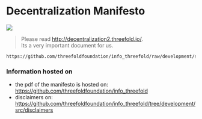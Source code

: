 # Decentralization Manifesto

![](./img/manifesto.png)

> Please read http://decentralization2.threefold.io/. <br>
> Its a very important document for us.

```pdf
https://github.com/threefoldfoundation/info_threefold/raw/development/src/communication/updates/ThreeFold%20Decentralization%20Manifesto%20v_2_0_0.pdf
```


### Information hosted on

- the pdf of the manifesto is hosted on: https://github.com/threefoldfoundation/info_threefold 
- disclaimers on: https://github.com/threefoldfoundation/info_threefold/tree/development/src/disclaimers
